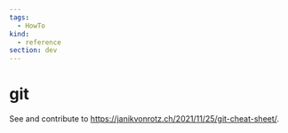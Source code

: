 ```yaml
---
tags:
  - HowTo
kind:
  - reference
section: dev
---
```


# git

See and contribute to <https://janikvonrotz.ch/2021/11/25/git-cheat-sheet/>.
